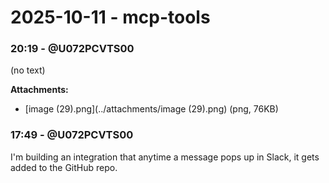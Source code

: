 # 2025-10-11 - mcp-tools

### 20:19 - @U072PCVTS00
(no text)

**Attachments:**
- [image (29).png](../attachments/image (29).png) (png, 76KB)

### 17:49 - @U072PCVTS00
I'm building an integration that anytime a message pops up in Slack, it gets added to the GitHub repo.
